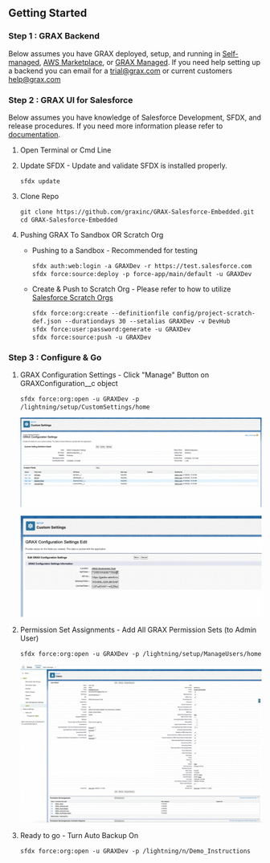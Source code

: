 
## Getting Started

### Step 1 : GRAX Backend

Below assumes you have GRAX deployed, setup, and running in [Self-managed](https://documentation.grax.io/docs/self-managed-install), [AWS Marketplace](https://aws.amazon.com/marketplace/pp/prodview-xgxs73bwfdzxu?sr=0-1&ref_=beagle&applicationId=AWSMPContessa), or [GRAX Managed](https://documentation.grax.io/docs/grax-aws-fully-managed-runtime-overview). If you need help setting up a backend you can email for a [trial@grax.com](mailto:trial@grax.com?subject=Need%20A%20Trial%20Setup) or current customers [help@grax.com](mailto:help@grax.com?subject=Help%20With%20Sandbox)

### Step 2 : GRAX UI for Salesforce

Below assumes you have knowledge of Salesforce Development, SFDX, and release procedures. If you need more information please refer to [documentation](./DEVELOPMENT.md#documentation--help).

1. Open Terminal or Cmd Line

2. Update SFDX - Update and validate SFDX is installed properly.
   ```
   sfdx update
   ```

3. Clone Repo 
   ```
   git clone https://github.com/graxinc/GRAX-Salesforce-Embedded.git
   cd GRAX-Salesforce-Embedded
   ```

4. Pushing GRAX To Sandbox OR Scratch Org
   - Pushing to a Sandbox - Recommended for testing

       ```
       sfdx auth:web:login -a GRAXDev -r https://test.salesforce.com
       sfdx force:source:deploy -p force-app/main/default -u GRAXDev
       ```
   - Create & Push to Scratch Org - Please refer to how to utilize [Salesforce Scratch Orgs](https://developer.salesforce.com/docs/atlas.en-us.sfdx_dev.meta/sfdx_dev/sfdx_dev_scratch_orgs.htm)
       ```
       sfdx force:org:create --definitionfile config/project-scratch-def.json --durationdays 30 --setalias GRAXDev -v DevHub
       sfdx force:user:password:generate -u GRAXDev
       sfdx force:source:push -u GRAXDev
       ```

### Step 3 : Configure & Go

1. GRAX Configuration Settings - Click "Manage" Button on GRAXConfiguration__c object
    ```
    sfdx force:org:open -u GRAXDev -p /lightning/setup/CustomSettings/home
    ```
    ![GRAX Configuration](./Images/CustomSettings.png)

    ![GRAX Configuration](./Images/GRAX-Configuration-Settings.png)

2. Permission Set Assignments - Add All GRAX Permission Sets (to Admin User)
    ```
    sfdx force:org:open -u GRAXDev -p /lightning/setup/ManageUsers/home
    ```    
    ![GRAX Permission Sets](./Images/GRAX-Permission-Sets.png)


3. Ready to go - Turn Auto Backup On 
    ```
    sfdx force:org:open -u GRAXDev -p /lightning/n/Demo_Instructions
    ```    

